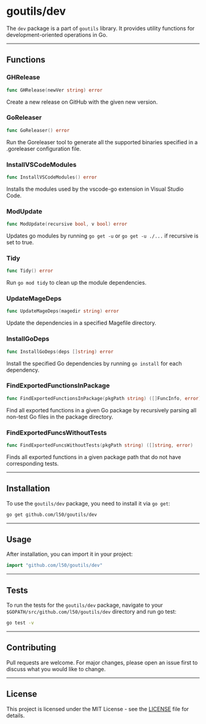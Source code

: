 # goutils/dev

The `dev` package is a part of `goutils` library. It provides utility 
functions for development-oriented operations in Go.

---

## Functions

### GHRelease

```go
func GHRelease(newVer string) error
```

Create a new release on GitHub with the given new version.

### GoReleaser

```go
func GoReleaser() error
```

Run the Goreleaser tool to generate all the supported binaries specified in a .goreleaser configuration file.

### InstallVSCodeModules

```go
func InstallVSCodeModules() error
```

Installs the modules used by the vscode-go extension in Visual Studio Code.

### ModUpdate

```go
func ModUpdate(recursive bool, v bool) error
```

Updates go modules by running `go get -u` or 
`go get -u ./...` if recursive is set to true.

### Tidy

```go
func Tidy() error
```

Run `go mod tidy` to clean up the 
module dependencies.

### UpdateMageDeps

```go
func UpdateMageDeps(magedir string) error
```

Update the dependencies in a specified Magefile directory.

### InstallGoDeps

```go
func InstallGoDeps(deps []string) error
```

Install the specified Go dependencies by 
running `go install` for each dependency.

### FindExportedFunctionsInPackage

```go
func FindExportedFunctionsInPackage(pkgPath string) ([]FuncInfo, error)
```

Find all exported functions in a given Go 
package by recursively parsing all non-test
Go files in the package directory.

### FindExportedFuncsWithoutTests

```go
func FindExportedFuncsWithoutTests(pkgPath string) ([]string, error)
```

Finds all exported functions in a given package path that 
do not have corresponding tests.

---

## Installation

To use the `goutils/dev` package, you need to install it via `go get`:

```bash
go get github.com/l50/goutils/dev
```

---

## Usage

After installation, you can import it in your project:

```go
import "github.com/l50/goutils/dev"
```

---

## Tests

To run the tests for the `goutils/dev` package, navigate to
your `$GOPATH/src/github.com/l50/goutils/dev` directory
and run go test:

```bash
go test -v
```

---

## Contributing

Pull requests are welcome. For major changes, please
open an issue first to discuss what you would like to change.

---

## License

This project is licensed under the MIT License - see
the [LICENSE](../../LICENSE) file for details.
